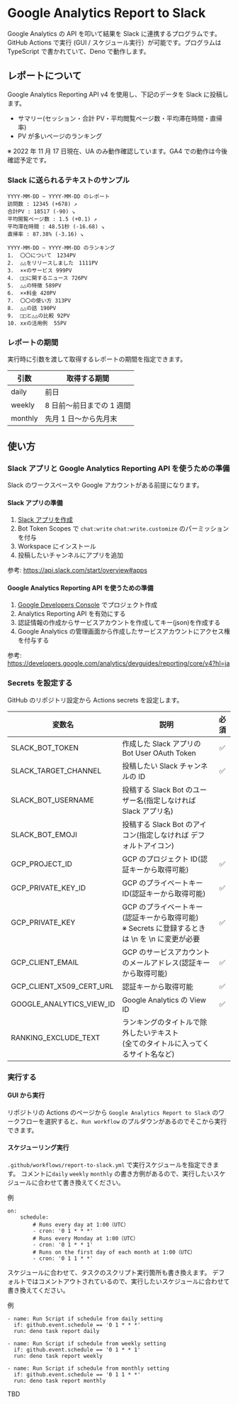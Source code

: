 # Google Analytics Report to Slack

Google Analytics の API を叩いて結果を Slack に連携するプログラムです。GitHub Actions で実行 (GUI / スケジュール実行）が可能です。プログラムは TypeScript で書かれていて、Deno で動作します。

## レポートについて

Google Analytics Reporting API v4 を使用し、下記のデータを Slack に投稿します。

-   サマリー(セッション・合計 PV・平均閲覧ページ数・平均滞在時間・直帰率)
-   PV が多いページのランキング

※ 2022 年 11 月 17 日現在、UA のみ動作確認しています。GA4 での動作は今後確認予定です。

### Slack に送られるテキストのサンプル

```
YYYY-MM-DD ~ YYYY-MM-DD のレポート
訪問数 : 12345 (+678) ↗
合計PV : 18517 (-90) ↘
平均閲覧ページ数 : 1.5 (+0.1) ↗
平均滞在時間 : 48.51秒 (-16.68) ↘
直帰率 : 87.38% (-3.16) ↘

YYYY-MM-DD ~ YYYY-MM-DD のランキング
1.  〇〇について　1234PV
2.  △△をリリースしました　1111PV
3.  ××のサービス 999PV
4.  □□に関するニュース 726PV
5.  △△の特徴 589PV
6.  ××料金 420PV
7.  〇〇の使い方 313PV
8.  △△の話 190PV
9.  □□と△△の比較 92PV
10. xxの活用例  55PV
```

### レポートの期間

実行時に引数を渡して取得するレポートの期間を指定できます。

| 引数    | 取得する期間              |
| ------- | ------------------------- |
| daily   | 前日                      |
| weekly  | 8 日前〜前日までの 1 週間 |
| monthly | 先月 1 日〜から先月末     |

## 使い方

### Slack アプリと Google Analytics Reporting API を使うための準備

Slack のワークスペースや Google アカウントがある前提になります。

#### Slack アプリの準備

1. [Slack アプリを作成](https://api.slack.com/apps/new)
2. Bot Token Scopes で `chat:write` `chat:write.customize` のパーミッションを付与
3. Workspace にインストール
4. 投稿したいチャンネルにアプリを追加

参考: https://api.slack.com/start/overview#apps

#### Google Analytics Reporting API を使うための準備

1. [Google Developers Console](https://console.developers.google.com/) でプロジェクト作成
2. Analytics Reporting API を有効にする
3. 認証情報の作成からサービスアカウントを作成してキー(json)を作成する
4. Google Analytics の管理画面から作成したサービスアカウントにアクセス権を付与する

参考: https://developers.google.com/analytics/devguides/reporting/core/v4?hl=ja

### Secrets を設定する

GitHub のリポジトリ設定から Actions secrets を設定します。

| 変数名                   | 説明                                                                                              | 必須 |
| ------------------------ | ------------------------------------------------------------------------------------------------- | :--: |
| SLACK_BOT_TOKEN          | 作成した Slack アプリの Bot User OAuth Token                                                      |  ✅  |
| SLACK_TARGET_CHANNEL     | 投稿したい Slack チャンネルの ID                                                                  |  ✅  |
| SLACK_BOT_USERNAME       | 投稿する Slack Bot のユーザー名(指定しなければ Slack アプリ名)                                    |      |
| SLACK_BOT_EMOJI          | 投稿する Slack Bot のアイコン(指定しなければ デフォルトアイコン)                                  |      |
| GCP_PROJECT_ID           | GCP のプロジェクト ID(認証キーから取得可能)                                                       |  ✅  |
| GCP_PRIVATE_KEY_ID       | GCP のプライベートキー ID(認証キーから取得可能)                                                   |  ✅  |
| GCP_PRIVATE_KEY          | GCP のプライベートキー(認証キーから取得可能)<br>※ Secrets に登録するときは \n を \\n に変更が必要 |  ✅  |
| GCP_CLIENT_EMAIL         | GCP のサービスアカウントのメールアドレス(認証キーから取得可能)                                    |  ✅  |
| GCP_CLIENT_X509_CERT_URL | 認証キーから取得可能                                                                              |  ✅  |
| GOOGLE_ANALYTICS_VIEW_ID | Google Analytics の View ID                                                                       |  ✅  |
| RANKING_EXCLUDE_TEXT     | ランキングのタイトルで除外したいテキスト<br>(全てのタイトルに入ってくるサイト名など)              |      |

### 実行する

#### GUI から実行

リポジトリの Actions のページから `Google Analytics Report to Slack` のワークフローを選択すると、`Run workflow` のプルダウンがあるのでそこから実行できます。

#### スケジューリング実行

`.github/workflows/report-to-slack.yml` で実行スケジュールを指定できます。
コメントに`daily` `weekly` `monthly` の書き方例があるので、実行したいスケジュールに合わせて書き換えてください。

例

```
on:
    schedule:
        # Runs every day at 1:00（UTC）
        - cron: '0 1 * * *'
        # Runs every Monday at 1:00（UTC）
        - cron: '0 1 * * 1'
        # Runs on the first day of each month at 1:00（UTC）
        - cron: '0 1 1 * *'
```

スケジュールに合わせて、タスクのスクリプト実行箇所も書き換えます。
デフォルトではコメントアウトされているので、実行したいスケジュールに合わせて書き換えてください。

例

```
- name: Run Script if schedule from daily setting
  if: github.event.schedule == '0 1 * * *'
  run: deno task report daily

- name: Run Script if schedule from weekly setting
  if: github.event.schedule == '0 1 * * 1'
  run: deno task report weekly

- name: Run Script if schedule from monthly setting
  if: github.event.schedule == '0 1 1 * *'
  run: deno task report monthly
```

TBD
